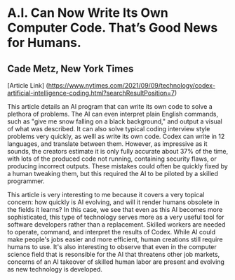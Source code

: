 # A.I. Can Now Write Its Own Computer Code. That’s Good News for Humans.
## Cade Metz, New York Times
[Article Link] (https://www.nytimes.com/2021/09/09/technology/codex-artificial-intelligence-coding.html?searchResultPosition=7)

This article details an AI program that can write its own code to solve a plethora of problems. The AI can even interpret plain English commands, such as "give me snow falling on a black background," and output a visual of what was described. It can also solve typical coding interview style problems very quickly, as welll as write its own code. Codex can write in 12 languages, and translate between them. However, as impressive as it sounds, the creators estimate it is only fully accurate about 37% of the time, with lots of the produced code not running, containing security flaws, or producing incorrect outputs. These mistakes could often be quickly fixed by a human tweaking them, but this required the AI to be piloted by a skilled programmer.

This article is very interesting to me because it covers a very topical concern: how quickly is AI evolving, and will it render humans obsolete in the fields it learns? In this case, we see that even as this AI becomes more sophisticated, this type of technology serves more as a very useful tool for software developers rather than a replacement. Skilled workers are needed to operate, command, and interpret the results of Codex. While AI could make people's jobs easier and more efficient, human creations still require humans to use. It's also interesting to observe that even in the computer science field that is resonsible for the AI that threatens other job markets, concerns of an AI takeover of skilled human labor are present and evolving as new technology is developed.
